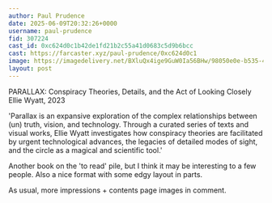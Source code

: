 ```yaml
---
author: Paul Prudence
date: 2025-06-09T20:32:26+0000
username: paul-prudence
fid: 307224
cast_id: 0xc624d0c1b42de1fd21b2c55a41d0683c5d9b6bcc
cast: https://farcaster.xyz/paul-prudence/0xc624d0c1
image: https://imagedelivery.net/BXluQx4ige9GuW0Ia56BHw/98050e0e-b535-4bcb-1684-e2e96c0b5600/original
layout: post
---
```

PARALLAX: Conspiracy Theories, Details, and the Act of Looking Closely  
Ellie Wyatt, 2023  
  
'Parallax is an expansive exploration of the complex relationships between (un) truth, vision, and technology. Through a curated series of texts and visual works, Ellie Wyatt investigates how conspiracy theories are facilitated by urgent technological advances, the legacies of detailed modes of sight, and the circle as a magical and scientific tool.'  
  
Another book on the 'to read' pile, but I think it may be interesting to a few people. Also a nice format with some edgy layout in parts.  
  
As usual, more impressions + contents page images in comment.  

<img src='https://imagedelivery.net/BXluQx4ige9GuW0Ia56BHw/98050e0e-b535-4bcb-1684-e2e96c0b5600/original' alt='' referrerpolicy='no-referrer'/>